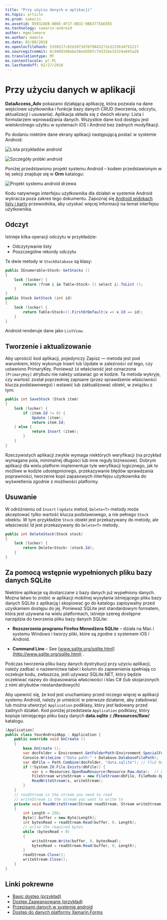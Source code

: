 ```yaml
---
title: "Przy użyciu danych w aplikacji"
ms.topic: article
ms.prod: xamarin
ms.assetid: D5932AEB-0B6E-4F37-8B32-9BE4775AEE85
ms.technology: xamarin-android
author: mgmclemore
ms.author: mamcle
ms.date: 02/08/2018
ms.openlocfilehash: 5350317c82d1073d7679843272e3215634f91217
ms.sourcegitcommit: 6cd40d190abe38edd50fc74331be15324a845a28
ms.translationtype: MT
ms.contentlocale: pl-PL
ms.lasthandoff: 02/27/2018
---
```

# <a name="using-data-in-an-app"></a>Przy użyciu danych w aplikacji

**DataAccess_Adv** pokazano działającą aplikację, która pozwala na dane wejściowe użytkownika i funkcje bazy danych CRUD (tworzenia, odczytu, aktualizacji i usuwania). Aplikacja składa się z dwóch ekrany: Lista i formularzem wprowadzania danych. Wszystkie dane kod dostępu jest wielokrotnego użytku w systemach iOS i Android bez żadnych modyfikacji.

Po dodaniu niektóre dane ekrany aplikacji następującą postać w systemie Android:

![Lista przykładów android](using-data-in-an-app-images/image11.png "lista przykładów dla systemu Android")

![Szczegóły próbki android](using-data-in-an-app-images/image12.png "szczegółów próbki systemu Android")

Poniżej przedstawiono projekt systemu Android &ndash; kodem przedstawionym w tej sekcji znajduje się w **Orm** katalogu:

![Projekt systemu android drzewa](using-data-in-an-app-images/image14.png "drzewa projektu dla systemu Android")

Kodu natywnego interfejsu użytkownika dla działań w systemie Android wykracza poza zakres tego dokumentu. Zapoznaj się [Android widokach listy i karty](~/android/user-interface/layouts/list-view/index.md) przewodnika, aby uzyskać więcej informacji na temat interfejsu użytkownika.

## <a name="read"></a>Odczyt

Istnieje kilka operacji odczytu w przykładzie:

-  Odczytywanie listy
-  Poszczególne rekordy odczytu

Te dwie metody w `StockDatabase` są klasy:

```csharp
public IEnumerable<Stock> GetStocks ()
{
    lock (locker) {
        return (from i in Table<Stock> () select i).ToList ();
    }
}
public Stock GetStock (int id)
{
    lock (locker) {
        return Table<Stock>().FirstOrDefault(x => x.Id == id);
    }
}
```

Android renderuje dane jako `ListView`.

## <a name="create-and-update"></a>Tworzenie i aktualizowanie

Aby uprościć kod aplikacji, pojedynczy Zapisz — metoda jest pod warunkiem, który wykonuje Insert lub Update w zależności od tego, czy ustawiono PrimaryKey. Ponieważ `Id` właściwość jest oznaczona `[PrimaryKey]` atrybutu nie należy ustawiać go w kodzie. Ta metoda wykryje, czy wartość został poprzedniej zapisane (przez sprawdzenie właściwości klucza podstawowego) i wstawić lub zaktualizować obiekt, w związku z tym:

```csharp
public int SaveStock (Stock item)
{
    lock (locker) {
        if (item.Id != 0) {
            Update (item);
            return item.Id;
    } else {
            return Insert (item);
        }
    }
}
```

Rzeczywistych aplikacji zwykle wymaga niektórych weryfikacji (na przykład wymagane pola, minimalnej długości lub inne reguły biznesowe). Dobrym aplikacji dla wielu platform implementuje tyle weryfikacji logicznego, jak to możliwe w kodzie udostępnionego, przekazywanie błędów sprawdzania poprawności, tworzenie kopii zapasowych interfejsu użytkownika do wyświetlenia zgodnie z możliwości platformy.

## <a name="delete"></a>Usuwanie

W odróżnieniu od `Insert` i `Update` metod, `Delete<T>` metody może akceptować tylko wartość klucza podstawowego, a nie pełnego `Stock` obiektu. W tym przykładzie `Stock` obiekt jest przekazywany do metody, ale właściwość Id jest przekazywany do `Delete<T>` metody.

```csharp
public int DeleteStock(Stock stock)
{
    lock (locker) {
        return Delete<Stock> (stock.Id);
    }
}
```

## <a name="using-a-pre-populated-sqlite-database-file"></a>Za pomocą wstępnie wypełnionych pliku bazy danych SQLite

Niektóre aplikacje są dostarczane z bazy danych już wypełniony danych. Można łatwo to zrobić w aplikacji mobilnej wysyłania istniejącego pliku bazy danych SQLite z aplikacją i skopiować go do katalogu zapisywalny przed uzyskaniem dostępu do jej. Ponieważ SQLite jest standardowym formatem, która jest używana na wielu platformach, istnieje szereg dostępne narzędzia do tworzenia pliku bazy danych SQLite:

-   **Rozszerzenia programu Firefox Menedżera SQLite** &ndash; działa na Mac i systemu Windows i tworzy pliki, które są zgodne z systemem iOS i Android.

-   **Command Line** &ndash; See [www.sqlite.org/sqlite.html](http://www.sqlite.org/sqlite.html) .

Podczas tworzenia pliku bazy danych dystrybucji przy użyciu aplikacji, należy zadbać o nazewnictwa tabel i kolumn do zapewnienia spełniają co oczekuje kodu, zwłaszcza, jeśli używasz SQLite.NET, który będzie oczekiwać nazwy do dopasowania właściwości i klas C# (lub skojarzonych z nimi atrybutów niestandardowych)

Aby upewnić się, że kod jest uruchamiany przed niczego więcej w aplikacji systemu Android, należy je umieścić w pierwsze działanie, aby załadować lub można utworzyć `Application` podklasy, który jest ładowany przed żadnych działań. Kod poniżej przedstawia `Application` podklasy, który kopiuje istniejącego pliku bazy danych **data.sqlite** z **/Resources/Raw/** katalogu.

```csharp
[Application]
public class YourAndroidApp : Application {
    public override void OnCreate ()
    {
        base.OnCreate ();
        var docFolder = Environment.GetFolderPath(Environment.SpecialFolder.Personal);
        Console.WriteLine ("Data path:" + Database.DatabaseFilePath);
        var dbFile = Path.Combine(docFolder, "data.sqlite"); // FILE NAME TO USE WHEN COPIED
        if (!System.IO.File.Exists(dbFile)) {
            var s = Resources.OpenRawResource(Resource.Raw.data);  // DATA FILE RESOURCE ID
            FileStream writeStream = new FileStream(dbFile, FileMode.OpenOrCreate, FileAccess.Write);
            ReadWriteStream(s, writeStream);
        }
    }
    // readStream is the stream you need to read
    // writeStream is the stream you want to write to
    private void ReadWriteStream(Stream readStream, Stream writeStream)
    {
        int Length = 256;
        Byte[] buffer = new Byte[Length];
        int bytesRead = readStream.Read(buffer, 0, Length);
        // write the required bytes
        while (bytesRead > 0)
        {
            writeStream.Write(buffer, 0, bytesRead);
            bytesRead = readStream.Read(buffer, 0, Length);
        }
        readStream.Close();
        writeStream.Close();
    }
}
```


## <a name="related-links"></a>Linki pokrewne

- [Basic dostęp (przykład)](https://github.com/xamarin/mobile-samples/tree/master/DataAccess/Basic)
- [Dostęp Zaawansowane (przykład)](https://github.com/xamarin/mobile-samples/tree/master/DataAccess/Advanced)
- [Przepisami danych w systemie android](https://developer.xamarin.com/recipes/android/data/)
- [Dostęp do danych platformy Xamarin.Forms](~/xamarin-forms/app-fundamentals/databases.md)

